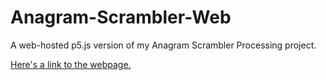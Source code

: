 # Anagram-Scrambler-Web
A web-hosted p5.js version of my Anagram Scrambler Processing project.

[Here's a link to the webpage.](https://tastedpotential.github.io/Anagram-Scrambler-Web/)

